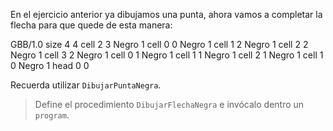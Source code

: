 En el ejercicio anterior ya dibujamos una punta, ahora vamos a completar la flecha para que quede de esta manera:

<gs-board>
 GBB/1.0
  size 4 4
  cell 2 3 Negro 1 
  cell 0 0 Negro 1 
  cell 1 2 Negro 1 
  cell 2 2 Negro 1 
  cell 3 2 Negro 1 
  cell 0 1 Negro 1 
  cell 1 1 Negro 1 
  cell 2 1 Negro 1 
  cell 1 0 Negro 1 
  head 0 0
</gs-board>

Recuerda utilizar `DibujarPuntaNegra`.

> Define el procedimiento `DibujarFlechaNegra` e invócalo dentro un `program`.
